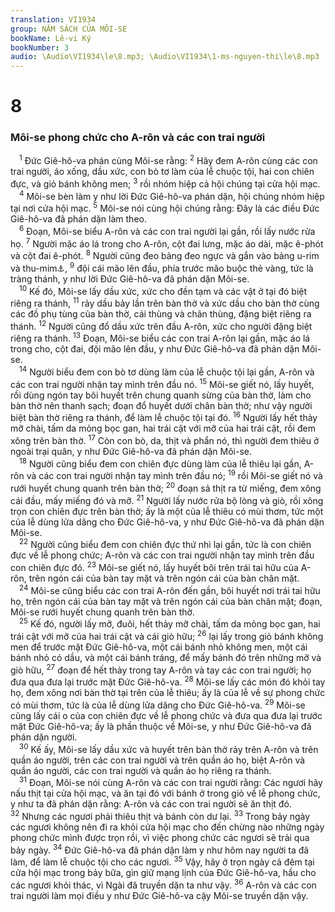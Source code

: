 ```yaml
---
translation: VI1934
group: NĂM SÁCH CỦA MÔI-SE
bookName: Lê-vi Ký 
bookNumber: 3
audio: \Audio\VI1934\le\8.mp3; \Audio\VI1934\1-ms-nguyen-thi\le\8.mp3
---
```


<div class="title"><h1>8</h1><h3>Môi-se phong chức cho A-rôn và các con trai người</h3></div>
<span class="verse le_8_1"> <sup>1</sup> Đức Giê-hô-va phán cùng Môi-se rằng: </span>
<span class="verse le_8_2"><sup>2</sup> Hãy đem A-rôn cùng các con trai người, áo xống, dầu xức, con bò tơ làm của lễ chuộc tội, hai con chiên đực, và giỏ bánh không men; </span>
<span class="verse le_8_3"><sup>3</sup> rồi nhóm hiệp cả hội chúng tại cửa hội mạc. <br/></span>
<span class="verse le_8_4"> <sup>4</sup> Môi-se bèn làm y như lời Đức Giê-hô-va phán dặn, hội chúng nhóm hiệp tại nơi cửa hội mạc. </span>
<span class="verse le_8_5"><sup>5</sup> Môi-se nói cùng hội chúng rằng: Đây là các điều Đức Giê-hô-va đã phán dặn làm theo. <br/></span>
<span class="verse le_8_6"> <sup>6</sup> Đoạn, Môi-se biểu A-rôn và các con trai người lại gần, rồi lấy nước rửa họ. </span>
<span class="verse le_8_7"><sup>7</sup> Người mặc áo lá trong cho A-rôn, cột đai lưng, mặc áo dài, mặc ê-phót và cột đai ê-phót. </span>
<span class="verse le_8_8"><sup>8</sup> Người cũng đeo bảng đeo ngực và gắn vào bảng u-rim và thu-mim<a data-toggle="tooltip" data-placement="bottom" title="Hãy coi Xu 28:30">⚓</a>, </span>
<span class="verse le_8_9"><sup>9</sup> đội cái mão lên đầu, phía trước mão buộc thẻ vàng, tức là tràng thánh, y như lời Đức Giê-hô-va đã phán dặn Môi-se. <br/></span>
<span class="verse le_8_10"> <sup>10</sup> Kế đó, Môi-se lấy dầu xức, xức cho đền tạm và các vật ở tại đó biệt riêng ra thánh, </span>
<span class="verse le_8_11"><sup>11</sup> rảy dầu bảy lần trên bàn thờ và xức dầu cho bàn thờ cùng các đồ phụ tùng của bàn thờ, cái thùng và chân thùng, đặng biệt riêng ra thánh. </span>
<span class="verse le_8_12"><sup>12</sup> Người cũng đổ dầu xức trên đầu A-rôn, xức cho người đặng biệt riêng ra thánh. </span>
<span class="verse le_8_13"><sup>13</sup> Đoạn, Môi-se biểu các con trai A-rôn lại gần, mặc áo lá trong cho, cột đai, đội mão lên đầu, y như Đức Giê-hô-va đã phán dặn Môi-se. <br/></span>
<span class="verse le_8_14"> <sup>14</sup> Người biểu đem con bò tơ dùng làm của lễ chuộc tội lại gần, A-rôn và các con trai người nhận tay mình trên đầu nó. </span>
<span class="verse le_8_15"><sup>15</sup> Môi-se giết nó, lấy huyết, rồi dùng ngón tay bôi huyết trên chung quanh sừng của bàn thờ, làm cho bàn thờ nên thanh sạch; đoạn đổ huyết dưới chân bàn thờ; như vậy người biệt bàn thờ riêng ra thánh, để làm lễ chuộc tội tại đó. </span>
<span class="verse le_8_16"><sup>16</sup> Người lấy hết thảy mỡ chài, tấm da mỏng bọc gan, hai trái cật với mỡ của hai trái cật, rồi đem xông trên bàn thờ. </span>
<span class="verse le_8_17"><sup>17</sup> Còn con bò, da, thịt và phẩn nó, thì người đem thiêu ở ngoài trại quân, y như Đức Giê-hô-va đã phán dặn Môi-se. <br/></span>
<span class="verse le_8_18"> <sup>18</sup> Người cũng biểu đem con chiên đực dùng làm của lễ thiêu lại gần, A-rôn và các con trai người nhận tay mình trên đầu nó; </span>
<span class="verse le_8_19"><sup>19</sup> rồi Môi-se giết nó và rưới huyết chung quanh trên bàn thờ; </span>
<span class="verse le_8_20"><sup>20</sup> đoạn sả thịt ra từ miếng, đem xông cái đầu, mấy miếng đó và mỡ. </span>
<span class="verse le_8_21"><sup>21</sup> Người lấy nước rửa bộ lòng và giò, rồi xông trọn con chiên đực trên bàn thờ; ấy là một của lễ thiêu có mùi thơm, tức một của lễ dùng lửa dâng cho Đức Giê-hô-va, y như Đức Giê-hô-va đã phán dặn Môi-se. <br/></span>
<span class="verse le_8_22"> <sup>22</sup> Người cũng biểu đem con chiên đực thứ nhì lại gần, tức là con chiên đực về lễ phong chức; A-rôn và các con trai người nhận tay mình trên đầu con chiên đực đó. </span>
<span class="verse le_8_23"><sup>23</sup> Môi-se giết nó, lấy huyết bôi trên trái tai hữu của A-rôn, trên ngón cái của bàn tay mặt và trên ngón cái của bàn chân mặt. <br/></span>
<span class="verse le_8_24"> <sup>24</sup> Môi-se cũng biểu các con trai A-rôn đến gần, bôi huyết nơi trái tai hữu họ, trên ngón cái của bàn tay mặt và trên ngón cái của bàn chân mặt; đoạn, Môi-se rưới huyết chung quanh trên bàn thờ. <br/></span>
<span class="verse le_8_25"> <sup>25</sup> Kế đó, người lấy mỡ, đuôi, hết thảy mỡ chài, tấm da mỏng bọc gan, hai trái cật với mỡ của hai trái cật và cái giò hữu; </span>
<span class="verse le_8_26"><sup>26</sup> lại lấy trong giỏ bánh không men để trước mặt Đức Giê-hô-va, một cái bánh nhỏ không men, một cái bánh nhỏ có dầu, và một cái bánh tráng, để mấy bánh đó trên những mỡ và giò hữu, </span>
<span class="verse le_8_27"><sup>27</sup> đoạn để hết thảy trong tay A-rôn và tay các con trai người; họ đưa qua đưa lại trước mặt Đức Giê-hô-va. </span>
<span class="verse le_8_28"><sup>28</sup> Môi-se lấy các món đó khỏi tay họ, đem xông nơi bàn thờ tại trên của lễ thiêu; ấy là của lễ về sự phong chức có mùi thơm, tức là của lễ dùng lửa dâng cho Đức Giê-hô-va. </span>
<span class="verse le_8_29"><sup>29</sup> Môi-se cũng lấy cái o của con chiên đực về lễ phong chức và đưa qua đưa lại trước mặt Đức Giê-hô-va; ấy là phần thuộc về Môi-se, y như Đức Giê-hô-va đã phán dặn người. <br/></span>
<span class="verse le_8_30"> <sup>30</sup> Kế ấy, Môi-se lấy dầu xức và huyết trên bàn thờ rảy trên A-rôn và trên quần áo người, trên các con trai người và trên quần áo họ, biệt A-rôn và quần áo người, các con trai người và quần áo họ riêng ra thánh. <br/></span>
<span class="verse le_8_31"> <sup>31</sup> Đoạn, Môi-se nói cùng A-rôn và các con trai người rằng: Các ngươi hãy nấu thịt tại cửa hội mạc, và ăn tại đó với bánh ở trong giỏ về lễ phong chức, y như ta đã phán dặn rằng: A-rôn và các con trai người sẽ ăn thịt đó. </span>
<span class="verse le_8_32"><sup>32</sup> Nhưng các ngươi phải thiêu thịt và bánh còn dư lại. </span>
<span class="verse le_8_33"><sup>33</sup> Trong bảy ngày các ngươi không nên đi ra khỏi cửa hội mạc cho đến chừng nào những ngày phong chức mình được trọn rồi, vì việc phong chức các ngươi sẽ trải qua bảy ngày. </span>
<span class="verse le_8_34"><sup>34</sup> Đức Giê-hô-va đã phán dặn làm y như hôm nay người ta đã làm, để làm lễ chuộc tội cho các ngươi. </span>
<span class="verse le_8_35"><sup>35</sup> Vậy, hãy ở trọn ngày cả đêm tại cửa hội mạc trong bảy bữa, gìn giữ mạng lịnh của Đức Giê-hô-va, hầu cho các ngươi khỏi thác, vì Ngài đã truyền dặn ta như vậy. </span>
<span class="verse le_8_36"><sup>36</sup> A-rôn và các con trai người làm mọi điều y như Đức Giê-hô-va cậy Môi-se truyền dặn vậy. <br/></span>
